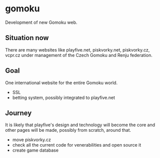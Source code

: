 # gomoku
Development of new Gomoku web.

## Situation now
There are many websites like playfive.net, piskvorky.net, piskvorky.cz, vcpr.cz under management of the Czech Gomoku and Renju federation.

## Goal
One international website for the entire Gomoku world.
- SSL
- betting system, possibly integrated to playfive.net

## Journey
It is likely that playfive's design and technology will become the core and other pages will be made, possibly from scratch, around that.
- move piskvorky.cz
- check all the current code for venerabilities and open source it
- create game database
